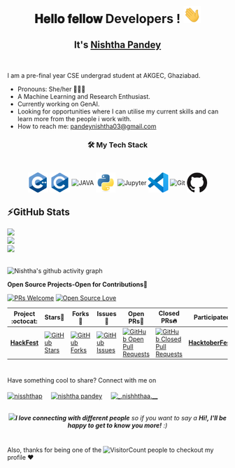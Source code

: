 <div align="center">
<h1>𝐇𝐞𝐥𝐥𝐨 𝐟𝐞𝐥𝐥𝐨𝐰 Developers ! <img src="https://raw.githubusercontent.com/ABSphreak/ABSphreak/master/gifs/Hi.gif" width="40px" /></h1>
<h2 align="center"> It's <a  href="https://www.linkedin.com/in/nishtha-pandey-4370251bb/"> Nishtha Pandey</a></h2>
<br>
</div>


I am a pre-final year CSE undergrad student at AKGEC, Ghaziabad.

 -   Pronouns: She/her 🙋🏻‍♀️
 -   A Machine Learning and Research Enthusiast.
 -   Currently working on GenAI.
 -   Looking for opportunities where I can utilise my current skills and can learn more from the people i work with. 
 -   How to reach me: pandeynishtha03@gmail.com


<h3 align="center">🛠 My Tech Stack</h3>
<br>
<p align="center">  
<img align="center" alt="Cpp" width="46px" src="https://raw.githubusercontent.com/devicons/devicon/master/icons/cplusplus/cplusplus-original.svg" />
<img align="center" alt="C" width="46px" src="https://raw.githubusercontent.com/devicons/devicon/master/icons/c/c-original.svg" />
<img align="center" alt="JAVA" width ="46px" src="https://img.shields.io/badge/Java-ED8B00?style=for-the-badge&logo=java&logoColor=white/">
<img align="center" alt="Python" width="46px" src="https://raw.githubusercontent.com/devicons/devicon/master/icons/python/python-original.svg" />
<img align="center" alt="Jupyter" width="46px" src="https://cdn.svgporn.com/logos/jupyter.svg" />
<img align="center" alt="VS Code" width="46px" src="https://raw.githubusercontent.com/github/explore/80688e429a7d4ef2fca1e82350fe8e3517d3494d/topics/visual-studio-code/visual-studio-code.png" />
<img align="center" alt="Git" width="46px" src="https://www.vectorlogo.zone/logos/git-scm/git-scm-icon.svg" />
<img align="center" alt="GitHub" width="46px" src="https://raw.githubusercontent.com/github/explore/78df643247d429f6cc873026c0622819ad797942/topics/github/github.png" />
<br>
</p>

## ⚡️GitHub Stats
![](https://github-readme-stats.vercel.app/api?username=nishtha2405&count_private=true&show_icons=true&theme=radical&hide=issues&include_all_commits=true)<br/>
![](https://github-readme-streak-stats.herokuapp.com/?user=nishtha2405&theme=radical)<br/>
![](https://github-readme-stats.vercel.app/api/top-langs/?username=nishtha2405&theme=radical&hide=makefile&&count_private=true&layout=compact&show_icons=true)
<br><br>

![Nishtha's github activity graph](https://github-readme-activity-graph.vercel.app/graph?username=nishtha2405&theme=react)

**Open Source Projects-Open for Contributions🥇**<br>

[![PRs Welcome](https://img.shields.io/badge/PRs-welcome-brightgreen.svg?style=flat&logo=github)](https://github.com/nishtha2405) [![Open Source Love](https://img.shields.io/badge/Open%20Source-%F0%9F%A4%8D-Green)](https://github.com/abhisheks008)

|      Project :octocat:   |     Stars🌟   | Forks🍴  | Issues🐛  | Open PRs:bell:  | Closed PRs:fire:  | Participated In |
|-------------|-------------------|---|---|---|---|:-:|
| [**HackFest**](https://github.com/nishtha2405/HackFest) | [![GitHub Stars](https://img.shields.io/github/stars/nishtha2405/HackFest?style=flat-square&labelColor=343b41)](https://github.com/nishtha2405/HackFest/stars) | [![GitHub Forks](https://img.shields.io/github/forks/nishtha2405/HackFest?style=flat-square&labelColor=343b41)](https://github.com/nishtha2405/forks) | [![GitHub Issues](https://img.shields.io/github/issues/nishtha2405/HackFest?style=flat-square)](https://github.com/nishtha2405/HackFest/issues) | [![GitHub Open Pull Requests](https://img.shields.io/github/issues-pr/nishtha2405/HackFest?style=flat&logo=github)](https://github.com/nishtha2405/HackFest/pulls) | [![GitHub Closed Pull Requests](https://img.shields.io/github/issues-pr-closed/nishtha2405/HackFest?style=flat&color=critical&logo=github)](https://github.com/nishtha2405/HackFest/pulls?q=is%3Apr+is%3Aclosed) | [**HacktoberFest'22**](https://hacktoberfest.com/)

#

Have something cool to share? Connect with me on \
\
<a href="https://twitter.com/nisshthap" target="blank"><img align="center" src="https://img.icons8.com/cute-clipart/64/000000/twitter.png" alt="nisshthap" height="50" width="50" /></a> &nbsp;&nbsp;&nbsp;
<a href="https://www.linkedin.com/in/nishtha-pandey-4370251bb/" target="blank"><img align="center" src="https://img.icons8.com/cute-clipart/64/000000/linkedin.png" alt="nishtha pandey" height="50" width="50" /></a>&nbsp;&nbsp;&nbsp;&nbsp;
<a href="https://instagram.com/_.nishhthaa.__/" target="blank"><img align="center" src="https://img.icons8.com/cute-clipart/64/000000/instagram-new.png" alt="_.nishhthaa.__" height="50" width="50" /></a>

<div align = "center">
<br>
<img src="https://media.giphy.com/media/LnQjpWaON8nhr21vNW/giphy.gif" width="60" /><em><b>I love connecting with different people</b> so if you want to say a <b>Hi!, I'll be happy to get to know you more!</b> :)</em>
</div>

#

Also, thanks for being one of the ![VisitorCount](https://profile-counter.glitch.me/nishtha2405/count.svg) people to checkout my profile :heart:

